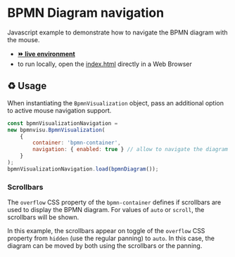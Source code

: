 # BPMN Diagram navigation

Javascript example to demonstrate how to navigate the BPMN diagram with the mouse.
- [__⏩ live environment__](https://cdn.statically.io/gh/process-analytics/bpmn-visualization-examples/master/examples/diagram-navigation/diagram-navigation/index.html)
- to run locally, open the [index.html](index.html) directly in a Web Browser

## ♻️ Usage

When instantiating the `BpmnVisualization` object, pass an additional option to active mouse navigation support.

```javascript
const bpmnVisualizationNavigation = 
new bpmnvisu.BpmnVisualization(
    {
        container: 'bpmn-container',
        navigation: { enabled: true } // allow to navigate the diagram with the mouse
    }
);
bpmnVisualizationNavigation.load(bpmnDiagram());
```

### Scrollbars

The `overflow` CSS property of the `bpmn-container` defines if scrollbars are used to display the BPMN diagram.
For values of `auto` or `scroll`, the scrollbars will be shown.

In this example, the scrollbars appear on toggle of the `overflow` CSS property from `hidden` (use the regular panning) to `auto`. In this case, the diagram can be moved
by both using the scrollbars or the panning.
